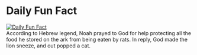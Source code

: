 # Daily Fun Fact
[![Daily Fun Fact](https://github.com/huy2x/daily-fun-facts/actions/workflows/daily-fun-facts.yml/badge.svg)](https://github.com/huy2x/daily-fun-facts/actions/workflows/daily-fun-facts.yml)<br/>
According to Hebrew legend, Noah prayed to God for help protecting all the food he stored on the ark from being eaten by rats. In reply, God made the lion sneeze, and out popped a cat.
